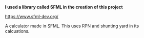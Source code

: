 **I used a library called SFML in the creation of this project**

https://www.sfml-dev.org/

A calculator made in SFML. This uses RPN and shunting yard in its calcuations.
